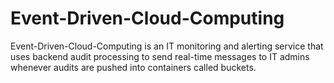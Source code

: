 # Event-Driven-Cloud-Computing
Event-Driven-Cloud-Computing is an IT monitoring and alerting service that uses
backend audit processing to send real-time messages to IT admins whenever audits 
are pushed into containers called buckets. 